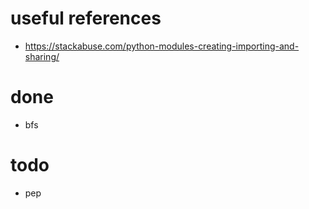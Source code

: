 # useful references
* https://stackabuse.com/python-modules-creating-importing-and-sharing/


# done
* bfs

# todo
* pep